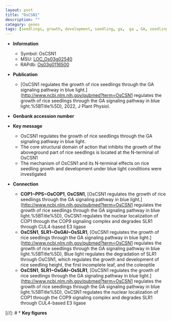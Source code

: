 ```yaml
---
layout: post
title: "OsCSN1"
description: ""
category: genes
tags: [seedlings, growth, development, seedling, ga,  ga , GA, seedling growth]
---
```


* **Information**  
    + Symbol: OsCSN1  
    + MSU: [LOC_Os03g02540](http://rice.uga.edu/cgi-bin/ORF_infopage.cgi?orf=LOC_Os03g02540)  
    + RAPdb: [Os03g0116500](http://rapdb.dna.affrc.go.jp/viewer/gbrowse_details/irgsp1?name=Os03g0116500)  

* **Publication**  
    + [OsCSN1 regulates the growth of rice seedlings through the GA signaling pathway in blue light.](http://www.ncbi.nlm.nih.gov/pubmed?term=OsCSN1 regulates the growth of rice seedlings through the GA signaling pathway in blue light.%5BTitle%5D), 2022, J Plant Physiol.

* **Genbank accession number**  

* **Key message**  
    + OsCSN1 regulates the growth of rice seedlings through the GA signaling pathway in blue light.
    + The core structural domain of action that inhibits the growth of the aboveground part of rice seedlings is located at the N-terminal of OsCSN1
    + The mechanism of OsCSN1 and its N-terminal effects on rice seedling growth and development under blue light conditions were investigated

* **Connection**  
    + __COP1~PPS~OsCOP1__, __OsCSN1__, [OsCSN1 regulates the growth of rice seedlings through the GA signaling pathway in blue light.](http://www.ncbi.nlm.nih.gov/pubmed?term=OsCSN1 regulates the growth of rice seedlings through the GA signaling pathway in blue light.%5BTitle%5D),  OsCSN1 regulates the nuclear localization of COP1 through the COP9 signaling complex and degrades SLR1 through CUL4-based E3 ligase
    + __OsCSN1__, __SLR1~OsGAI~OsSLR1__, [OsCSN1 regulates the growth of rice seedlings through the GA signaling pathway in blue light.](http://www.ncbi.nlm.nih.gov/pubmed?term=OsCSN1 regulates the growth of rice seedlings through the GA signaling pathway in blue light.%5BTitle%5D),  Blue light regulates the degradation of SLR1 through OsCSN1, which regulates the growth and development of rice seedling height, the first incomplete leaf, and the coleoptile
    + __OsCSN1__, __SLR1~OsGAI~OsSLR1__, [OsCSN1 regulates the growth of rice seedlings through the GA signaling pathway in blue light.](http://www.ncbi.nlm.nih.gov/pubmed?term=OsCSN1 regulates the growth of rice seedlings through the GA signaling pathway in blue light.%5BTitle%5D),  OsCSN1 regulates the nuclear localization of COP1 through the COP9 signaling complex and degrades SLR1 through CUL4-based E3 ligase

[//]: # * **Key figures**  


